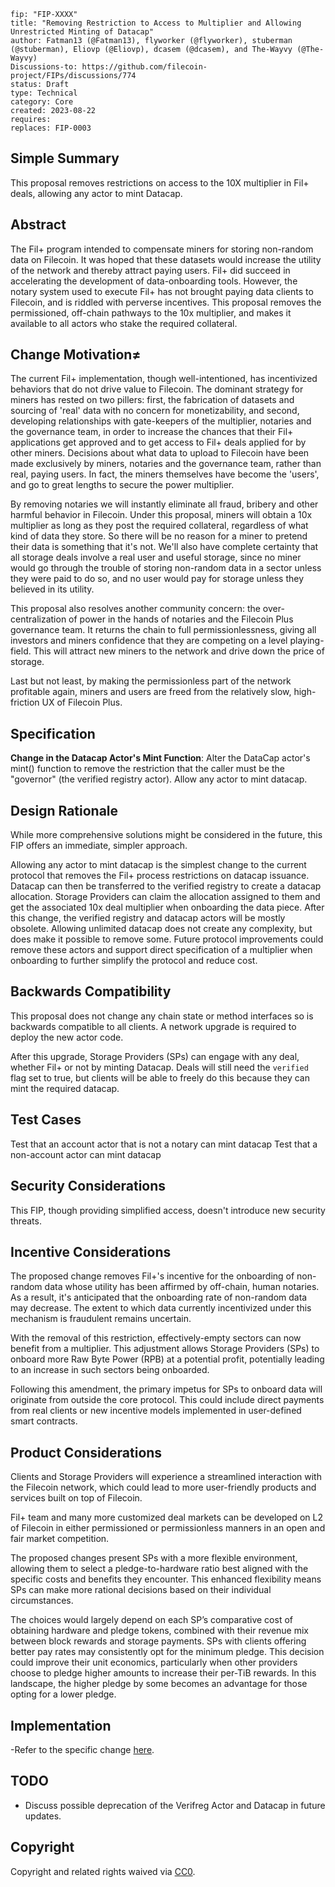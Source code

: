 ```---
fip: "FIP-XXXX"
title: "Removing Restriction to Access to Multiplier and Allowing Unrestricted Minting of Datacap"
author: Fatman13 (@Fatman13), flyworker (@flyworker), stuberman (@stuberman), Eliovp (@Eliovp), dcasem (@dcasem), and The-Wayvy (@The-Wayvy)
Discussions-to: https://github.com/filecoin-project/FIPs/discussions/774
status: Draft
type: Technical
category: Core
created: 2023-08-22
requires: 
replaces: FIP-0003
```

## Simple Summary
This proposal removes restrictions on access to the 10X multiplier in Fil+ deals, allowing any actor to mint Datacap.

## Abstract
The Fil+ program intended to compensate miners for storing non-random data on Filecoin. It was hoped that these datasets would increase the utility of the network and thereby attract paying users. Fil+ did succeed in accelerating the development of data-onboarding tools. However, the notary system used to execute Fil+ has not brought paying data clients to Filecoin, and is riddled with perverse incentives. This proposal removes the permissioned, off-chain pathways to the 10x multiplier, and makes it available to all actors who stake the required collateral.

## Change Motivation≠
The current Fil+ implementation, though well-intentioned, has incentivized behaviors that do not drive value to Filecoin. The dominant strategy for miners has rested on two pillers: first, the fabrication of datasets and sourcing of 'real' data with no concern for monetizability, and second, developing relationships with gate-keepers of the multiplier, notaries and the governance team, in order to increase the chances that their Fil+ applications get approved and to get access to Fil+ deals applied for by other miners. Decisions about what data to upload to Filecoin have been made exclusively by miners, notaries and the governance team, rather than real, paying users. In fact, the miners themselves have become the 'users', and go to great lengths to secure the power multiplier.  

By removing notaries we will instantly eliminate all fraud, bribery and other harmful behavior in Filecoin. Under this proposal, miners will obtain a 10x multiplier as long as they post the required collateral, regardless of what kind of data they store. So there will be no reason for a miner to pretend their data is something that it's not. We'll also have complete certainty that all storage deals involve a real user and useful storage, since no miner would go through the trouble of storing non-random data in a sector unless they were paid to do so, and no user would pay for storage unless they believed in its utility.   

This proposal also resolves another community concern: the over-centralization of power in the hands of notaries and the Filecoin Plus governance team. It returns the chain to full permissionlessness, giving all investors and miners confidence that they are competing on a level playing-field. This will attract new miners to the network and drive down the price of storage.

Last but not least, by making the permissionless part of the network profitable again, miners and users are freed from the relatively slow, high-friction UX of Filecoin Plus.


## Specification
 **Change in the Datacap Actor's Mint Function**: Alter the DataCap actor's mint() function to remove the restriction that the caller must be the "governor" (the verified registry actor). Allow any actor to mint datacap.

## Design Rationale
While more comprehensive solutions might be considered in the future, this FIP offers an immediate, simpler approach. 

Allowing any actor to mint datacap is the simplest change to the current protocol that removes the Fil+ process restrictions on datacap issuance. Datacap can then be transferred to the verified registry to create a datacap allocation. Storage Providers can claim the allocation assigned to them and get the associated 10x deal multiplier when onboarding the data piece.
After this change, the verified registry and datacap actors will be mostly obsolete. Allowing unlimited datacap does not create any complexity, but does make it possible to remove some. Future protocol improvements could remove these actors and support direct specification of a multiplier when onboarding to further simplify the protocol and reduce cost.

## Backwards Compatibility
This proposal does not change any chain state or method interfaces so is backwards compatible to all clients. A network upgrade is required to deploy the new actor code.

After this upgrade, Storage Providers (SPs) can engage with any deal, whether Fil+ or not by minting Datacap. Deals will still need the `verified` flag set to true, but clients will be able to freely do this because they can mint the required datacap.


## Test Cases
Test that an account actor that is not a notary can mint datacap
Test that a non-account actor can mint datacap

## Security Considerations
This FIP, though providing simplified access, doesn't introduce new security threats. 

## Incentive Considerations
The proposed change removes Fil+'s incentive for the onboarding of non-random data whose utility has been affirmed by off-chain, human notaries. As a result, it's anticipated that the onboarding rate of non-random data may decrease. The extent to which data currently incentivized under this mechanism is fraudulent remains uncertain.

With the removal of this restriction, effectively-empty sectors can now benefit from a multiplier. This adjustment allows Storage Providers (SPs) to onboard more Raw Byte Power (RPB) at a potential profit, potentially leading to an increase in such sectors being onboarded.

Following this amendment, the primary impetus for SPs to onboard data will originate from outside the core protocol. This could include direct payments from real clients or new incentive models implemented in user-defined smart contracts.


## Product Considerations
Clients and Storage Providers will experience a streamlined interaction with the Filecoin network, which could lead to more user-friendly products and services built on top of Filecoin. 

Fil+ team and many more customized deal markets can be developed on L2 of Filecoin in either permissioned or permissionless manners in an open and fair market competition. 

The proposed changes present SPs with a more flexible environment, allowing them to select a pledge-to-hardware ratio best aligned with the specific costs and benefits they encounter. This enhanced flexibility means SPs can make more rational decisions based on their individual circumstances.

The choices would largely depend on each SP’s comparative cost of obtaining hardware and pledge tokens, combined with their revenue mix between block rewards and storage payments. SPs with clients offering better pay rates may consistently opt for the minimum pledge. This decision could improve their unit economics, particularly when other providers choose to pledge higher amounts to increase their per-TiB rewards. In this landscape, the higher pledge by some becomes an advantage for those opting for a lower pledge.



## Implementation
-Refer to the specific change [here](https://github.com/filecoin-project/builtin-actors/blob/485778aa23f742af1d1aa57a8f6608a0698d8ee7/actors/datacap/src/lib.rs#L161).


## TODO
- Discuss possible deprecation of the Verifreg Actor and Datacap in future updates.

## Copyright
Copyright and related rights waived via [CC0](https://creativecommons.org/publicdomain/zero/1.0/).
